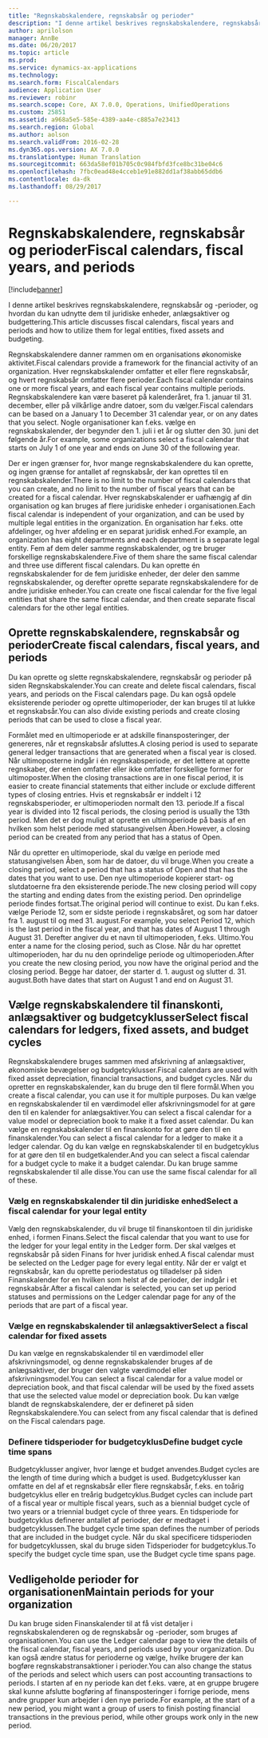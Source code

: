 ```yaml
---
title: "Regnskabskalendere, regnskabsår og perioder"
description: "I denne artikel beskrives regnskabskalendere, regnskabsår og -perioder, og hvordan du kan udnytte dem til juridiske enheder, anlægsaktiver og budgettering."
author: aprilolson
manager: AnnBe
ms.date: 06/20/2017
ms.topic: article
ms.prod: 
ms.service: dynamics-ax-applications
ms.technology: 
ms.search.form: FiscalCalendars
audience: Application User
ms.reviewer: robinr
ms.search.scope: Core, AX 7.0.0, Operations, UnifiedOperations
ms.custom: 25851
ms.assetid: a968a5e5-585e-4389-aa4e-c885a7e23413
ms.search.region: Global
ms.author: aolson
ms.search.validFrom: 2016-02-28
ms.dyn365.ops.version: AX 7.0.0
ms.translationtype: Human Translation
ms.sourcegitcommit: 663da58ef01b705c0c984fbfd3fce8bc31be04c6
ms.openlocfilehash: 7fbc0ead48e4cceb1e91e882dd1af38abb65ddb6
ms.contentlocale: da-dk
ms.lasthandoff: 08/29/2017

---
```


# <a name="fiscal-calendars-fiscal-years-and-periods"></a><span data-ttu-id="d1cd8-103">Regnskabskalendere, regnskabsår og perioder</span><span class="sxs-lookup"><span data-stu-id="d1cd8-103">Fiscal calendars, fiscal years, and periods</span></span>

[!include[banner](../includes/banner.md)]


<span data-ttu-id="d1cd8-104">I denne artikel beskrives regnskabskalendere, regnskabsår og -perioder, og hvordan du kan udnytte dem til juridiske enheder, anlægsaktiver og budgettering.</span><span class="sxs-lookup"><span data-stu-id="d1cd8-104">This article discusses fiscal calendars, fiscal years and periods and how to utilize them for legal entities, fixed assets and budgeting.</span></span>

<span data-ttu-id="d1cd8-105">Regnskabskalendere danner rammen om en organisations økonomiske aktivitet.</span><span class="sxs-lookup"><span data-stu-id="d1cd8-105">Fiscal calendars provide a framework for the financial activity of an organization.</span></span> <span data-ttu-id="d1cd8-106">Hver regnskabskalender omfatter et eller flere regnskabsår, og hvert regnskabsår omfatter flere perioder.</span><span class="sxs-lookup"><span data-stu-id="d1cd8-106">Each fiscal calendar contains one or more fiscal years, and each fiscal year contains multiple periods.</span></span> <span data-ttu-id="d1cd8-107">Regnskabskalendere kan være baseret på kalenderåret, fra 1. januar til 31. december, eller på vilkårlige andre datoer, som du vælger.</span><span class="sxs-lookup"><span data-stu-id="d1cd8-107">Fiscal calendars can be based on a January 1 to December 31 calendar year, or on any dates that you select.</span></span> <span data-ttu-id="d1cd8-108">Nogle organisationer kan f.eks. vælge en regnskabskalender, der begynder den 1. juli i et år og slutter den 30. juni det følgende år.</span><span class="sxs-lookup"><span data-stu-id="d1cd8-108">For example, some organizations select a fiscal calendar that starts on July 1 of one year and ends on June 30 of the following year.</span></span> 

<span data-ttu-id="d1cd8-109">Der er ingen grænser for, hvor mange regnskabskalendere du kan oprette, og ingen grænse for antallet af regnskabsår, der kan oprettes til en regnskabskalender.</span><span class="sxs-lookup"><span data-stu-id="d1cd8-109">There is no limit to the number of fiscal calendars that you can create, and no limit to the number of fiscal years that can be created for a fiscal calendar.</span></span> <span data-ttu-id="d1cd8-110">Hver regnskabskalender er uafhængig af din organisation og kan bruges af flere juridiske enheder i organisationen.</span><span class="sxs-lookup"><span data-stu-id="d1cd8-110">Each fiscal calendar is independent of your organization, and can be used by multiple legal entities in the organization.</span></span> <span data-ttu-id="d1cd8-111">En organisation har f.eks. otte afdelinger, og hver afdeling er en separat juridisk enhed.</span><span class="sxs-lookup"><span data-stu-id="d1cd8-111">For example, an organization has eight departments and each department is a separate legal entity.</span></span> <span data-ttu-id="d1cd8-112">Fem af dem deler samme regnskabskalender, og tre bruger forskellige regnskabskalendere.</span><span class="sxs-lookup"><span data-stu-id="d1cd8-112">Five of them share the same fiscal calendar and three use different fiscal calendars.</span></span> <span data-ttu-id="d1cd8-113">Du kan oprette én regnskabskalender for de fem juridiske enheder, der deler den samme regnskabskalender, og derefter oprette separate regnskabskalendere for de andre juridiske enheder.</span><span class="sxs-lookup"><span data-stu-id="d1cd8-113">You can create one fiscal calendar for the five legal entities that share the same fiscal calendar, and then create separate fiscal calendars for the other legal entities.</span></span>

## <a name="create-fiscal-calendars-fiscal-years-and-periods"></a><span data-ttu-id="d1cd8-114">Oprette regnskabskalendere, regnskabsår og perioder</span><span class="sxs-lookup"><span data-stu-id="d1cd8-114">Create fiscal calendars, fiscal years, and periods</span></span>
<span data-ttu-id="d1cd8-115">Du kan oprette og slette regnskabskalendere, regnskabsår og perioder på siden Regnskabskalender.</span><span class="sxs-lookup"><span data-stu-id="d1cd8-115">You can create and delete fiscal calendars, fiscal years, and periods on the Fiscal calendars page.</span></span> <span data-ttu-id="d1cd8-116">Du kan også opdele eksisterende perioder og oprette ultimoperioder, der kan bruges til at lukke et regnskabsår.</span><span class="sxs-lookup"><span data-stu-id="d1cd8-116">You can also divide existing periods and create closing periods that can be used to close a fiscal year.</span></span> 

<span data-ttu-id="d1cd8-117">Formålet med en ultimoperiode er at adskille finansposteringer, der genereres, når et regnskabsår afsluttes.</span><span class="sxs-lookup"><span data-stu-id="d1cd8-117">A closing period is used to separate general ledger transactions that are generated when a fiscal year is closed.</span></span> <span data-ttu-id="d1cd8-118">Når ultimoposterne indgår i én regnskabsperiode, er det lettere at oprette regnskaber, der enten omfatter eller ikke omfatter forskellige former for ultimoposter.</span><span class="sxs-lookup"><span data-stu-id="d1cd8-118">When the closing transactions are in one fiscal period, it is easier to create financial statements that either include or exclude different types of closing entries.</span></span> <span data-ttu-id="d1cd8-119">Hvis et regnskabsår er inddelt i 12 regnskabsperioder, er ultimoperioden normalt den 13. periode.</span><span class="sxs-lookup"><span data-stu-id="d1cd8-119">If a fiscal year is divided into 12 fiscal periods, the closing period is usually the 13th period.</span></span> <span data-ttu-id="d1cd8-120">Men det er dog muligt at oprette en ultimoperiode på basis af en hvilken som helst periode med statusangivelsen Åben.</span><span class="sxs-lookup"><span data-stu-id="d1cd8-120">However, a closing period can be created from any period that has a status of Open.</span></span> 

<span data-ttu-id="d1cd8-121">Når du opretter en ultimoperiode, skal du vælge en periode med statusangivelsen Åben, som har de datoer, du vil bruge.</span><span class="sxs-lookup"><span data-stu-id="d1cd8-121">When you create a closing period, select a period that has a status of Open and that has the dates that you want to use.</span></span> <span data-ttu-id="d1cd8-122">Den nye ultimoperiode kopierer start- og slutdatoerne fra den eksisterende periode.</span><span class="sxs-lookup"><span data-stu-id="d1cd8-122">The new closing period will copy the starting and ending dates from the existing period.</span></span> <span data-ttu-id="d1cd8-123">Den oprindelige periode findes fortsat.</span><span class="sxs-lookup"><span data-stu-id="d1cd8-123">The original period will continue to exist.</span></span> <span data-ttu-id="d1cd8-124">Du kan f.eks. vælge Periode 12, som er sidste periode i regnskabsåret, og som har datoer fra 1. august til og med 31. august.</span><span class="sxs-lookup"><span data-stu-id="d1cd8-124">For example, you select Period 12, which is the last period in the fiscal year, and that has dates of August 1 through August 31.</span></span> <span data-ttu-id="d1cd8-125">Derefter angiver du et navn til ultimoperioden, f.eks. Ultimo.</span><span class="sxs-lookup"><span data-stu-id="d1cd8-125">You enter a name for the closing period, such as Close.</span></span> <span data-ttu-id="d1cd8-126">Når du har oprettet ultimoperioden, har du nu den oprindelige periode og ultimoperioden.</span><span class="sxs-lookup"><span data-stu-id="d1cd8-126">After you create the new closing period, you now have the original period and the closing period.</span></span> <span data-ttu-id="d1cd8-127">Begge har datoer, der starter d. 1. august og slutter d. 31. august.</span><span class="sxs-lookup"><span data-stu-id="d1cd8-127">Both have dates that start on August 1 and end on August 31.</span></span>

## <a name="select-fiscal-calendars-for-ledgers-fixed-assets-and-budget-cycles"></a><span data-ttu-id="d1cd8-128">Vælge regnskabskalendere til finanskonti, anlægsaktiver og budgetcyklusser</span><span class="sxs-lookup"><span data-stu-id="d1cd8-128">Select fiscal calendars for ledgers, fixed assets, and budget cycles</span></span>
<span data-ttu-id="d1cd8-129">Regnskabskalendere bruges sammen med afskrivning af anlægsaktiver, økonomiske bevægelser og budgetcyklusser.</span><span class="sxs-lookup"><span data-stu-id="d1cd8-129">Fiscal calendars are used with fixed asset depreciation, financial transactions, and budget cycles.</span></span> <span data-ttu-id="d1cd8-130">Når du opretter en regnskabskalender, kan du bruge den til flere formål.</span><span class="sxs-lookup"><span data-stu-id="d1cd8-130">When you create a fiscal calendar, you can use it for multiple purposes.</span></span> <span data-ttu-id="d1cd8-131">Du kan vælge en regnskabskalender til en værdimodel eller afskrivningsmodel for at gøre den til en kalender for anlægsaktiver.</span><span class="sxs-lookup"><span data-stu-id="d1cd8-131">You can select a fiscal calendar for a value model or depreciation book to make it a fixed asset calendar.</span></span> <span data-ttu-id="d1cd8-132">Du kan vælge en regnskabskalender til en finanskonto for at gøre den til en finanskalender.</span><span class="sxs-lookup"><span data-stu-id="d1cd8-132">You can select a fiscal calendar for a ledger to make it a ledger calendar.</span></span> <span data-ttu-id="d1cd8-133">Og du kan vælge en regnskabskalender til en budgetcyklus for at gøre den til en budgetkalender.</span><span class="sxs-lookup"><span data-stu-id="d1cd8-133">And you can select a fiscal calendar for a budget cycle to make it a budget calendar.</span></span> <span data-ttu-id="d1cd8-134">Du kan bruge samme regnskabskalender til alle disse.</span><span class="sxs-lookup"><span data-stu-id="d1cd8-134">You can use the same fiscal calendar for all of these.</span></span>

### <a name="select-a-fiscal-calendar-for-your-legal-entity"></a><span data-ttu-id="d1cd8-135">Vælg en regnskabskalender til din juridiske enhed</span><span class="sxs-lookup"><span data-stu-id="d1cd8-135">Select a fiscal calendar for your legal entity</span></span>

<span data-ttu-id="d1cd8-136">Vælg den regnskabskalender, du vil bruge til finanskontoen til din juridiske enhed, i formen Finans.</span><span class="sxs-lookup"><span data-stu-id="d1cd8-136">Select the fiscal calendar that you want to use for the ledger for your legal entity in the Ledger form.</span></span> <span data-ttu-id="d1cd8-137">Der skal vælges et regnskabsår på siden Finans for hver juridisk enhed.</span><span class="sxs-lookup"><span data-stu-id="d1cd8-137">A fiscal calendar must be selected on the Ledger page for every legal entity.</span></span> <span data-ttu-id="d1cd8-138">Når der er valgt et regnskabsår, kan du oprette periodestatus og tilladelser på siden Finanskalender for en hvilken som helst af de perioder, der indgår i et regnskabsår.</span><span class="sxs-lookup"><span data-stu-id="d1cd8-138">After a fiscal calendar is selected, you can set up period statuses and permissions on the Ledger calendar page for any of the periods that are part of a fiscal year.</span></span>

### <a name="select-a-fiscal-calendar-for-fixed-assets"></a><span data-ttu-id="d1cd8-139">Vælge en regnskabskalender til anlægsaktiver</span><span class="sxs-lookup"><span data-stu-id="d1cd8-139">Select a fiscal calendar for fixed assets</span></span>

<span data-ttu-id="d1cd8-140">Du kan vælge en regnskabskalender til en værdimodel eller afskrivningsmodel, og denne regnskabskalender bruges af de anlægsaktiver, der bruger den valgte værdimodel eller afskrivningsmodel.</span><span class="sxs-lookup"><span data-stu-id="d1cd8-140">You can select a fiscal calendar for a value model or depreciation book, and that fiscal calendar will be used by the fixed assets that use the selected value model or depreciation book.</span></span> <span data-ttu-id="d1cd8-141">Du kan vælge blandt de regnskabskalendere, der er defineret på siden Regnskabskalendere.</span><span class="sxs-lookup"><span data-stu-id="d1cd8-141">You can select from any fiscal calendar that is defined on the Fiscal calendars page.</span></span>

### <a name="define-budget-cycle-time-spans"></a><span data-ttu-id="d1cd8-142">Definere tidsperioder for budgetcyklus</span><span class="sxs-lookup"><span data-stu-id="d1cd8-142">Define budget cycle time spans</span></span>

<span data-ttu-id="d1cd8-143">Budgetcyklusser angiver, hvor længe et budget anvendes.</span><span class="sxs-lookup"><span data-stu-id="d1cd8-143">Budget cycles are the length of time during which a budget is used.</span></span> <span data-ttu-id="d1cd8-144">Budgetcyklusser kan omfatte en del af et regnskabsår eller flere regnskabsår, f.eks. en toårig budgetcyklus eller en treårig budgetcyklus.</span><span class="sxs-lookup"><span data-stu-id="d1cd8-144">Budget cycles can include part of a fiscal year or multiple fiscal years, such as a biennial budget cycle of two years or a triennial budget cycle of three years.</span></span> <span data-ttu-id="d1cd8-145">En tidsperiode for budgetcyklus definerer antallet af perioder, der er medtaget i budgetcyklussen.</span><span class="sxs-lookup"><span data-stu-id="d1cd8-145">The budget cycle time span defines the number of periods that are included in the budget cycle.</span></span> <span data-ttu-id="d1cd8-146">Når du skal specificere tidsperioden for budgetcyklussen, skal du bruge siden Tidsperioder for budgetcyklus.</span><span class="sxs-lookup"><span data-stu-id="d1cd8-146">To specify the budget cycle time span, use the Budget cycle time spans page.</span></span>

## <a name="maintain-periods-for-your-organization"></a><span data-ttu-id="d1cd8-147">Vedligeholde perioder for organisationen</span><span class="sxs-lookup"><span data-stu-id="d1cd8-147">Maintain periods for your organization</span></span>
<span data-ttu-id="d1cd8-148">Du kan bruge siden Finanskalender til at få vist detaljer i regnskabskalenderen og de regnskabsår og -perioder, som bruges af organisationen.</span><span class="sxs-lookup"><span data-stu-id="d1cd8-148">You can use the Ledger calendar page to view the details of the fiscal calendar, fiscal years, and periods used by your organization.</span></span> <span data-ttu-id="d1cd8-149">Du kan også ændre status for perioderne og vælge, hvilke brugere der kan bogføre regnskabstransaktioner i perioder.</span><span class="sxs-lookup"><span data-stu-id="d1cd8-149">You can also change the status of the periods and select which users can post accounting transactions to periods.</span></span> <span data-ttu-id="d1cd8-150">I starten af en ny periode kan det f.eks. være, at en gruppe brugere skal kunne afslutte bogføring af finansposteringer i forrige periode, mens andre grupper kun arbejder i den nye periode.</span><span class="sxs-lookup"><span data-stu-id="d1cd8-150">For example, at the start of a new period, you might want a group of users to finish posting financial transactions in the previous period, while other groups work only in the new period.</span></span>






